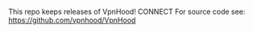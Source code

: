 This repo keeps releases of VpnHood! CONNECT
For source code see: https://github.com/vpnhood/VpnHood
